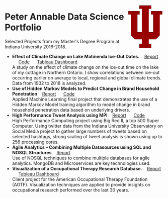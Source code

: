 <img style="float: right;" src="./iu_trident_web_crimson-small.png"><h1>Peter Annable Data Science Portfolio</h1>

Selected Projects from my Master's Degree Program at Indiana University 2016-2018.

* **Effect of Climate Change on Lake Matinenda Ice-Out Dates.** &nbsp;&nbsp; [Report](https://github.com/annablepj/data-science-portfolio/blob/master/Matinenda%20Ice-Out%20Analysis/Climate%20Change%20Effect%20on%20Ice%20Out%20Times.pdf) &nbsp;&nbsp;&nbsp;&nbsp;   [Code](https://github.com/annablepj/data-science-portfolio/tree/master/Matinenda%20Ice-Out%20Analysis) &nbsp;&nbsp;&nbsp;&nbsp; [Tableau Dashboard](https://public.tableau.com/profile/peter.annable#!/vizhome/LakeMatinendaIce-OutAnalysis/Ice-OutStoryBoard) <br>
  A study on the effect of climate change on the ice-out time on the lake of my cottage in Northern Ontario.  I show correlations between ice-out occurring earlier on average to local, regional and global climate trends.  Data from 1932 to 2018 is analyzed.<br>
* **Use of Hidden Markov Models to Predict Change in Brand Household Penetration** &nbsp;&nbsp; [Report](https://github.com/annablepj/data-science-portfolio/blob/master/Machine%20Learning/I526%20AML%20-%20Final%20Project%20WriteUp%20-%20Annable.pdf) &nbsp;&nbsp;&nbsp;&nbsp;   [Code](https://github.com/annablepj/data-science-portfolio/tree/master/Machine%20Learning) <br>
  Applied Machine Learning final project that demonstrates the use of a Hidden Markov Model training algorithm to model change in brand household penetration data based on underlying drivers.  <br>
* **High Performance Tweet Analysis using MPI** &nbsp;&nbsp; [Report](https://github.com/annablepj/data-science-portfolio/blob/master/High%20Perf%20Computing/E517-HighPerformanceTweetAnalysis-Annable.pdf) &nbsp;&nbsp;&nbsp;&nbsp;   [Code](https://github.com/annablepj/data-science-portfolio/tree/master/High%20Perf%20Computing) <br>
  High Performance Computing project using Big Red II, a top 500 Super Computer.  Using twitter data from the Indiana University Observatory on Social Media project to gather large numbers of tweets based on selected hashtags, strong scaling of tweet analysis is shown using up to 256 processing cores.  <br>
* **Agile Analytics – Combining Multiple Datasources using SQL and NOSQL Structures** &nbsp;&nbsp; [Report](https://github.com/annablepj/data-science-portfolio/blob/master/NOSQL/Official%20Final%20Paper-AgileAnalytics_V5.pdf) &nbsp;&nbsp;&nbsp;&nbsp; <br>
  Use of NOSQL techniques to combine multiple databases for agile analytics.  MongoDB and Microservices are key technologies used. <br>
* **Visualization of a Occupational Therapy Research Database.** &nbsp;&nbsp; [Report](https://github.com/annablepj/data-science-portfolio/blob/master/Info%20Visualization/Visualization%20of%20Research%20in%20Occupational%20Threapy%20Database-Group1-FinalPaper.pdf) &nbsp;&nbsp;&nbsp;&nbsp; [Tableau Dashboard](https://public.tableau.com/profile/peter.annable#!/vizhome/AOTAResearchDatabase/StudyExplorer) <br>
  Client project for the American Occupational Therapy Foundation (AOTF).  Visualization techniques are applied to provide insights on occupational research performed over the last 30 years.<br>

  
  
 
